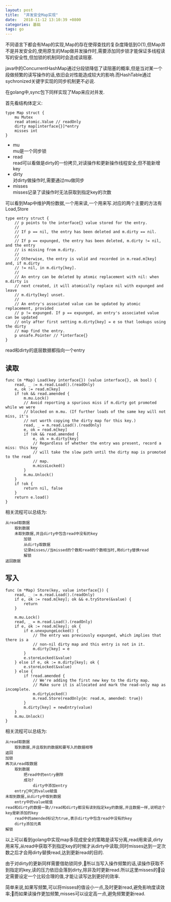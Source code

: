 ```yaml
---
layout: post
title:  "并发安全Map实现"
date:   2018-11-12 13:10:39 +0800
categories: 基础
tags: go
---
```


不同语言下都会有Map的实现,Map的存在使得查找的复杂度降低到O(1),但Map并不是并发安全的,使用原生的Map做并发操作时,需要添加同步锁才能保证多线程读写的安全性,但加锁的机制同时会造成读阻塞.

java中的ConcurrentHashMap通过分段锁降低了读阻塞的概率,但是当对某一个段做频繁的读写操作的话,依旧会对性能造成较大的影响.而HashTable通过sychronized关键字实现的同步机制更不必说.

在golang中,sync包下同样实现了Map来应对并发.

首先看结构体定义:

```
type Map struct {
	mu Mutex
	read atomic.Value // readOnly
	dirty map[interface{}]*entry
	misses int
}
```

* mu    
  mu是一个同步锁
* read    
  read可以看做是dirty的一份拷贝,对读操作和更新操作线程安全,但不能新增key
* dirty    
  对dirty做操作时,需要通过mu做同步
* misses    
  misses记录了读操作时无法获取到指定key的次数

可以看到Map中维护两份数据,一个用来读,一个用来写.对应的两个主要的方法有Load,Store


```
type entry struct {
	// p points to the interface{} value stored for the entry.
	//
	// If p == nil, the entry has been deleted and m.dirty == nil.
	//
	// If p == expunged, the entry has been deleted, m.dirty != nil, and the entry
	// is missing from m.dirty.
	//
	// Otherwise, the entry is valid and recorded in m.read.m[key] and, if m.dirty
	// != nil, in m.dirty[key].
	//
	// An entry can be deleted by atomic replacement with nil: when m.dirty is
	// next created, it will atomically replace nil with expunged and leave
	// m.dirty[key] unset.
	//
	// An entry's associated value can be updated by atomic replacement, provided
	// p != expunged. If p == expunged, an entry's associated value can be updated
	// only after first setting m.dirty[key] = e so that lookups using the dirty
	// map find the entry.
	p unsafe.Pointer // *interface{}
}
```

read和dirty的底层数据都指向一个entry

## 读取

```
func (m *Map) Load(key interface{}) (value interface{}, ok bool) {
	read, _ := m.read.Load().(readOnly)
	e, ok := read.m[key]
	if !ok && read.amended {
		m.mu.Lock()
		// Avoid reporting a spurious miss if m.dirty got promoted while we were
		// blocked on m.mu. (If further loads of the same key will not miss, it's
		// not worth copying the dirty map for this key.)
		read, _ = m.read.Load().(readOnly)
		e, ok = read.m[key]
		if !ok && read.amended {
			e, ok = m.dirty[key]
			// Regardless of whether the entry was present, record a miss: this key
			// will take the slow path until the dirty map is promoted to the read
			// map.
			m.missLocked()
		}
		m.mu.Unlock()
	}
	if !ok {
		return nil, false
	}
	return e.load()
}
```

相关流程可以总结为:
```
从read取数据    
    取到数据
    未取到数据,并且dirty中包含read中没有的key
        加锁
        从dirty取数据
        记录misses//当missed的个数和read的个数相当时,用dirty替换read
        解锁
返回数据
```

## 写入

```
func (m *Map) Store(key, value interface{}) {
	read, _ := m.read.Load().(readOnly)
	if e, ok := read.m[key]; ok && e.tryStore(&value) {
		return
	}

	m.mu.Lock()
	read, _ = m.read.Load().(readOnly)
	if e, ok := read.m[key]; ok {
		if e.unexpungeLocked() {
			// The entry was previously expunged, which implies that there is a
			// non-nil dirty map and this entry is not in it.
			m.dirty[key] = e
		}
		e.storeLocked(&value)
	} else if e, ok := m.dirty[key]; ok {
		e.storeLocked(&value)
	} else {
		if !read.amended {
			// We're adding the first new key to the dirty map.
			// Make sure it is allocated and mark the read-only map as incomplete.
			m.dirtyLocked()
			m.read.Store(readOnly{m: read.m, amended: true})
		}
		m.dirty[key] = newEntry(value)
	}
	m.mu.Unlock()
}
```
相关流程可以总结为:
```
从read取数据    
    取到数据,并且取到的数据和要写入的数据相等
返回
加锁
再次从read取数据
    取到数据
        把read中的entry删除
        成功?
            dirty中添加entry
    entry中的value赋值
未取到数据,从dirty中取到数据
    entry中的value赋值
read和dirty的数据一致//read和dirty都没有读到指定key的数据,并且数据一样,说明这个key是新添加的key
    read中的amended标记为true,表示dirty中包含read中没有的key
    dirty添加元素
解锁
```  

以上可以看到golang中实现map多现成安全的策略是读写分离,read用来读,dirty用来写,从read中获取不到指定key的时候才从dirty中读取;同时misses达到一定次数之后才会用dirty替换read,达到更新read的目的.

由于对dirty的更新同样需要借助锁同步,所以当写入操作频繁的话,读操作获取不到指定的key,读的压力依旧会落到dirty,除非及时更新read.所以这里misses的设定需要设定一个比较合理的值,才能让读写达到更好的效率.

简单来说,如果写频繁,可以将misses的值设小一点,及时更新read,避免影响度读效率;而如果读操作更加频繁,misses可以设定高一点,避免频繁更新read.
